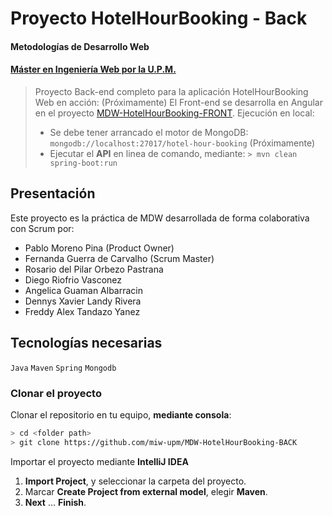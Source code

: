 # Proyecto HotelHourBooking - Back
#### Metodologías de Desarrollo Web
#### [Máster en Ingeniería Web por la U.P.M.](http://miw.etsisi.upm.es)

> Proyecto Back-end completo para la aplicación HotelHourBooking
> Web en acción: (Próximamente)
> El Front-end se desarrolla en Angular en el proyecto [MDW-HotelHourBooking-FRONT](https://github.com/pmorenopina/MDW-HotelHourBooking-FRONT).
> Ejecución en local:
> * Se debe tener arrancado el motor de MongoDB: `mongodb://localhost:27017/hotel-hour-booking` (Próximamente)
> * Ejecutar el **API** en linea de comando, mediante: `> mvn clean spring-boot:run`

## Presentación
Este proyecto es la práctica de MDW desarrollada de forma colaborativa con Scrum por:

* Pablo Moreno Pina (Product Owner)
* Fernanda Guerra de Carvalho (Scrum Master)
* Rosario del Pilar Orbezo Pastrana
* Diego Riofrio Vasconez
* Angelica Guaman Albarracin
* Dennys Xavier Landy Rivera
* Freddy Alex Tandazo Yanez

## Tecnologías necesarias
`Java` `Maven` `Spring` `Mongodb`

### Clonar el proyecto
 Clonar el repositorio en tu equipo, **mediante consola**:
```sh
> cd <folder path>
> git clone https://github.com/miw-upm/MDW-HotelHourBooking-BACK
```
Importar el proyecto mediante **IntelliJ IDEA**
1. **Import Project**, y seleccionar la carpeta del proyecto.
1. Marcar **Create Project from external model**, elegir **Maven**.
1. **Next** … **Finish**.